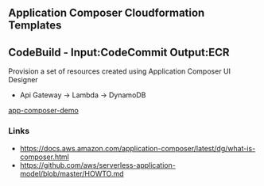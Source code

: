 
## Application Composer Cloudformation Templates

## CodeBuild - Input:CodeCommit Output:ECR

Provision a set of resources created using Application Composer UI Designer

- Api Gateway -> Lambda -> DynamoDB

[app-composer-demo](app-composer-demo.yaml)

### Links

- https://docs.aws.amazon.com/application-composer/latest/dg/what-is-composer.html
- https://github.com/aws/serverless-application-model/blob/master/HOWTO.md
